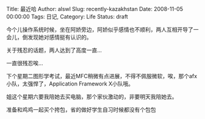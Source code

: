 Title: 最近哈
Author: alswl
Slug: recently-kazakhstan
Date: 2008-11-05 00:00:00
Tags: 日记, 
Category: Life
Status: draft

今个儿操作系统时候，坐在阿娇旁边，阿娇似乎感情也不顺利，两人互相开导了一会儿，倒发现她对感情挺有认识的。

关于残忍的话题，两人达到了高度一直...

一直很残忍唉...

下个星期二图形学考试，最近MFC稍微有点进展，不得不佩服微软，唉，那个afx小队，太强悍了，Application Framework X小队哦。

姐这个星期六要我陪她去买电脑，那个家伙激动的，非要明天我陪她去。

准备和鸡鸡一起买个挎包，省的做好学生自习时候都没有个包包

